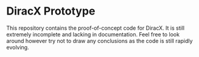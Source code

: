 # DiracX Prototype

This repository contains the proof-of-concept code for DiracX.
It is still extremely incomplete and lacking in documentation.
Feel free to look around however try not to draw any conclusions as the code is still rapidly evolving.


#
